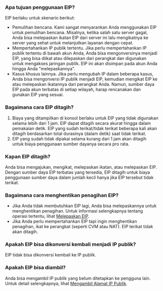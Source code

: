 ### Apa tujuan penggunaan EIP?
ElP berlaku untuk skenario berikut:
- Pemulihan bencana. Kami sangat menyarankan Anda menggunakan EIP untuk pemulihan bencana. Misalnya, ketika salah satu server gagal, Anda bisa melepaskan ikatan EIP dari server ini lalu mengikatnya ke server yang sehat untuk melanjutkan layanan dengan cepat.
- Mempertahankan IP publik tertentu. Jika perlu mempertahankan IP publik tertentu di bawah akun Anda, Anda bisa mengonversinya menjadi EIP, yang bisa diikat atau dilepaskan dari perangkat dan digunakan untuk mengakses jaringan publik. EIP ini akan disimpan pada akun Anda hingga Anda "melepaskannya".
- Kasus khusus lainnya. Jika perlu mengubah IP dalam beberapa kasus, Anda bisa mengonversi IP publik menjadi EIP, kemudian mengikat EIP ke atau melepaskan ikatannya dari perangkat Anda. Namun, sumber daya EIP pada akun terbatas di setiap wilayah, harap rencanakan dan gunakan EIP yang sesuai.

### Bagaimana cara EIP ditagih?

1. Biaya yang ditampilkan di konsol berlaku untuk EIP yang tidak digunakan selama lebih dari 1 jam. EIP dapat ditagih secara akurat hingga dalam pemakaian detik. EIP yang sudah terikat/tidak terikat beberapa kali akan ditagih berdasarkan total durasinya (dalam detik) saat tidak terikat.
2. EIP yang sudah tidak dipakai selama kurang dari 1 jam akan ditagih untuk biaya penggunaan sumber dayanya secara pro rata.

### Kapan EIP ditagih?
Anda bisa mengajukan, mengikat, melepaskan ikatan, atau melepaskan EIP. Dengan sumber daya EIP terbatas yang tersedia, EIP ditagih untuk biaya penggunaan sumber daya dalam jumlah kecil hanya jika EIP tersebut tidak terikat.

### Bagaimana cara menghentikan penagihan EIP?
- Jika Anda tidak membutuhkan EIP lagi, Anda bisa melepaskannya untuk menghentikan penagihan.
Untuk informasi selengkapnya tentang operasi tertentu, lihat [Melepaskan EIP](https://intl.cloud.tencent.com/document/product/213/16586).
- Jika Anda perlu mempertahankan EIP tapi ingin menghentikan penagihan, ikat ke perangkat (seperti CVM atau NAT). EIP terikat tidak akan ditagih.

### Apakah EIP bisa dikonversi kembali menjadi IP publik?

EIP tidak bisa dikonversi kembali ke IP publik.

### Apakah EIP bisa diambil?
Anda bisa mengambil IP publik yang belum ditetapkan ke pengguna lain. Untuk detail selengkapnya, lihat [Mengambil Alamat IP Publik](https://intl.cloud.tencent.com/document/product/213/32719).


